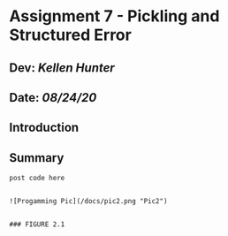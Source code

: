 # Assignment 7 - Pickling and Structured Error
## **Dev:** *Kellen Hunter*  
## **Date:** *08/24/20*  
## Introduction
## Summary

```
post code here


![Progamming Pic](/docs/pic2.png "Pic2")


### FIGURE 2.1
